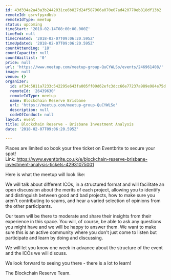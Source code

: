 ```yaml
---
id: 43d334a2a43a3b2442031ce6b827d24f587966a070e07ad420770eb818df13b2
remoteId: gsrvfpyxdbsb
remoteIdType: meetup
status: upcoming
timeStart: '2018-02-14T08:00:00.000Z'
timeEnd: null
timeCreated: '2018-02-07T09:06:20.595Z'
timeUpdated: '2018-02-07T09:06:20.595Z'
countAttending: '18'
countCapacity: null
countWaitlist: '0'
price: null
url: 'https://www.meetup.com/meetup-group-QuCYWLSo/events/246961408/'
image: null
venue: {}
organizer:
  id: af34c5811a7233c542295e643fa005ff09d62efc3dcc66e77237a989e984e75d
  remoteId: '26439630'
  remoteIdType: meetup
  name: Blockchain Reserve Brisbane
  url: 'https://meetup.com/meetup-group-QuCYWLSo'
  description: null
  codeOfConduct: null
layout: event
title: Blockchain Reserve - Brisbane Investment Analysis
date: '2018-02-07T09:06:20.595Z'

---
```

<p>Places are limited so book your free ticket on Eventbrite to secure your spot!<br/>Link: <a href="https://www.eventbrite.co.uk/e/blockchain-reserve-brisbane-investment-analysis-tickets-42931075001" class="linkified">https://www.eventbrite.co.uk/e/blockchain-reserve-brisbane-investment-analysis-tickets-42931075001</a></p> <p>Here is what the meetup will look like:</p> <p>We will talk about different ICOs, in a structured format and will facilitate an open discussion about the merits of each project, allowing you to identify and distinguish between good and bad projects, how to make sure you aren't contributing to scams, and hear a varied selection of opinions from the other participants.</p> <p>Our team will be there to moderate and share their insights from their experience in this space. You will, of course, be able to ask any questions you might have and we will be happy to answer them. We want to make sure this is an active community where you don't just come to listen but participate and learn by doing and discussing.</p> <p>We will let you know one week in advance about the structure of the event and the ICOs we will discuss.</p> <p>We look forward to seeing you there - there is a lot to learn!</p> <p>The Blockchain Reserve Team.</p>
